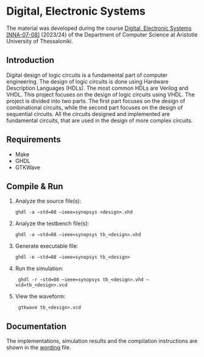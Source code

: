 # Digital, Electronic Systems

The material was developed during the course [Digital, Electronic Systems
[NNA-07-08]](https://elearning.auth.gr/course/view.php?id=8109) (2023/24) of the
Department of Computer Science at Aristotle University of Thessaloniki.<br/> 

## Introduction

Digital design of logic circuits is a fundamental part of computer engineering.
The design of logic circuits is done using Hardware Description Languages (HDLs).
The most common HDLs are Verilog and VHDL. This project focuses on the design of
logic circuits using VHDL. The project is divided into two parts. The first part
focuses on the design of combinational circuits, while the second part focuses 
on the design of sequential circuits. All the circuits designed and 
implemented are fundamental circuits, that are used in the design of more 
complex circuits.

## Requirements

* Make
* GHDL
* GTKWave

## Compile & Run

1. Analyze the source file(s): 

    ``` ghdl -a –std=08 –ieee=synopsys <design>.vhd ```

2. Analyze the testbench file(s):

    ``` ghdl -a –std=08 –ieee=synopsys tb_<design>.vhd ```

3. Generate executable file:

    ``` ghdl -e –std=08 –ieee=synopsys tb_<design> ```

4. Run the simulation:

    ``` ghdl -r –std=08 –ieee=synopsys tb_<design>.vhd –vcd=tb_<design>.vcd```

5. View the waveform:

    ``` gtkwave tb_<design>.vcd```


## Documentation

The implementations, simulation results and the compilation instructions are
shown in the 
[wording](https://github.com/akorkos/Digital-Electronic-Systems/blob/main/wording.pdf)
file.